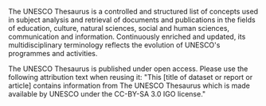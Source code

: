 The UNESCO Thesaurus is a controlled and structured list of concepts used in subject analysis and retrieval of documents and publications in the fields of education, culture, natural sciences, social and human sciences, communication and information. Continuously enriched and updated, its multidisciplinary terminology reflects the evolution of UNESCO's programmes and activities.

The UNESCO Thesaurus is published under open access. Please use the following attribution text when reusing it: "This [title of dataset or report or article] contains information from The UNESCO Thesaurus which is made available by UNESCO under the CC-BY-SA 3.0 IGO license."
